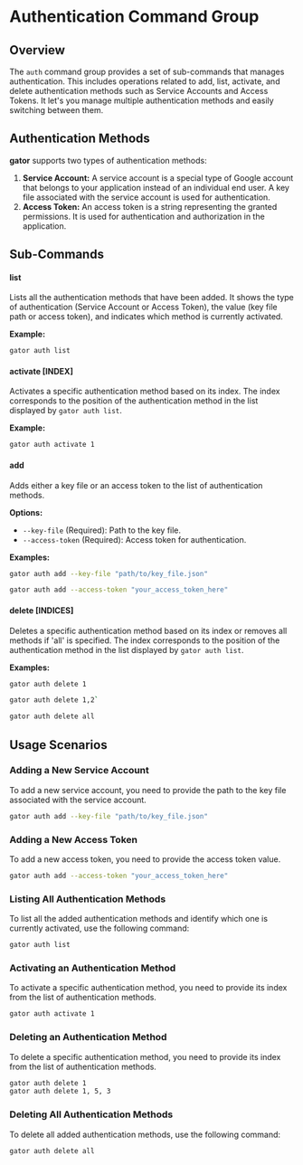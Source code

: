 # Authentication Command Group

## Overview

The `auth` command group provides a set of sub-commands that manages authentication. This includes operations related to add, list, activate, and delete authentication methods such as Service Accounts and Access Tokens. It let's you manage multiple authentication methods and easily switching between them.

## Authentication Methods

**gator** supports two types of authentication methods:

1. **Service Account:** A service account is a special type of Google account that belongs to your application instead of an individual end user. A key file associated with the service account is used for authentication.
2. **Access Token:** An access token is a string representing the granted permissions. It is used for authentication and authorization in the application.

## Sub-Commands

#### list

Lists all the authentication methods that have been added. It shows the type of authentication (Service Account or Access Token), the value (key file path or access token), and indicates which method is currently activated.

**Example:**

```bash
gator auth list
```

#### activate [INDEX]

Activates a specific authentication method based on its index. The index corresponds to the position of the authentication method in the list displayed by `gator auth list`.

**Example:**
```bash
gator auth activate 1
```

#### add

Adds either a key file or an access token to the list of authentication methods.

**Options:**

-   `--key-file` (Required): Path to the key file.
-   `--access-token` (Required): Access token for authentication.

**Examples:**
```bash
gator auth add --key-file "path/to/key_file.json"
```
```bash
gator auth add --access-token "your_access_token_here"
```

#### delete [INDICES]

Deletes a specific authentication method based on its index or removes all methods if 'all' is specified. The index corresponds to the position of the authentication method in the list displayed by `gator auth list`.

**Examples:**

```bash
gator auth delete 1
```

```bash
gator auth delete 1,2`
```

```bash
gator auth delete all
```

## Usage Scenarios

### Adding a New Service Account

To add a new service account, you need to provide the path to the key file associated with the service account.

```bash
gator auth add --key-file "path/to/key_file.json"
```

### Adding a New Access Token

To add a new access token, you need to provide the access token value.

```bash
gator auth add --access-token "your_access_token_here"
```

### Listing All Authentication Methods

To list all the added authentication methods and identify which one is currently activated, use the following command:

```bash
gator auth list
```

### Activating an Authentication Method

To activate a specific authentication method, you need to provide its index from the list of authentication methods.

```bash
gator auth activate 1
```

### Deleting an Authentication Method

To delete a specific authentication method, you need to provide its index from the list of authentication methods.

```bash
gator auth delete 1
gator auth delete 1, 5, 3
```

### Deleting All Authentication Methods

To delete all added authentication methods, use the following command:

```bash
gator auth delete all
```
